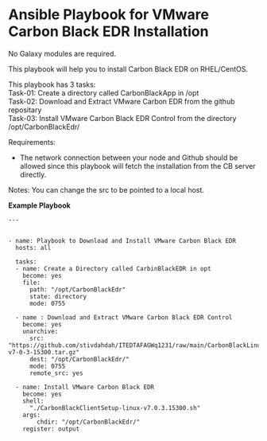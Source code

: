 # Ansible Playbook for VMware Carbon Black EDR Installation

No Galaxy modules are required.

This playbook will help you to install Carbon Black EDR on RHEL/CentOS.

This playbook has 3 tasks: <br>
Task-01: Create a directory called CarbonBlackApp in /opt <br>
Task-02: Download and Extract VMware Carbon EDR from the github repositary <br>
Task-03: Install VMware Carbon Black EDR Control from the directory /opt/CarbonBlackEdr/

Requirements:
- The network connection between your node and Github should be allowed since this playbook will fetch the installation from the CB server directly.

Notes:
You can change the src to be pointed to a local host.


**Example Playbook**


```
---


- name: Playbook to Download and Install VMware Carbon Black EDR 
  hosts: all
  
  tasks:
  - name: Create a Directory called CarbinBlackEDR in opt
    become: yes
    file:
      path: "/opt/CarbonBlackEdr"
      state: directory
      mode: 0755

  - name : Download and Extract VMware Carbon Black EDR Control
    become: yes
    unarchive:
      src: "https://github.com/stivdahdah/ITEDTAFAGWq1231/raw/main/CarbonBlackLinuxInstaller-v7-0-3-15300.tar.gz"
      dest: "/opt/CarbonBlackEdr/"
      mode: 0755
      remote_src: yes

  - name: Install VMware Carbon Black EDR
    become: yes
    shell:
      "./CarbonBlackClientSetup-linux-v7.0.3.15300.sh"
    args:
        chdir: "/opt/CarbonBlackEdr/" 
    register: output
```
